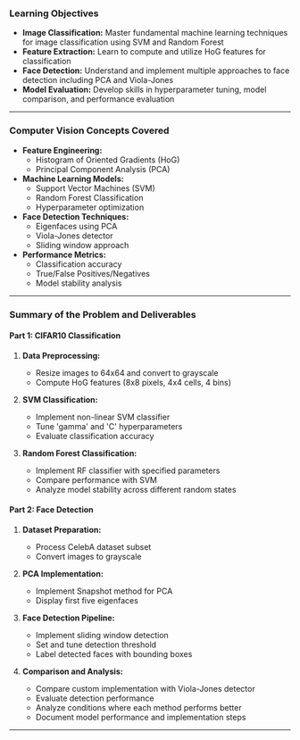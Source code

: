 ### **Learning Objectives**
- **Image Classification:** Master fundamental machine learning techniques for image classification using SVM and Random Forest
- **Feature Extraction:** Learn to compute and utilize HoG features for classification
- **Face Detection:** Understand and implement multiple approaches to face detection including PCA and Viola-Jones
- **Model Evaluation:** Develop skills in hyperparameter tuning, model comparison, and performance evaluation

---
### **Computer Vision Concepts Covered**
- **Feature Engineering:**
  - Histogram of Oriented Gradients (HoG)
  - Principal Component Analysis (PCA)
- **Machine Learning Models:**
  - Support Vector Machines (SVM)
  - Random Forest Classification
  - Hyperparameter optimization
- **Face Detection Techniques:**
  - Eigenfaces using PCA
  - Viola-Jones detector
  - Sliding window approach
- **Performance Metrics:**
  - Classification accuracy
  - True/False Positives/Negatives
  - Model stability analysis

---
### **Summary of the Problem and Deliverables**

#### **Part 1: CIFAR10 Classification**
1. **Data Preprocessing:**
   - Resize images to 64x64 and convert to grayscale
   - Compute HoG features (8x8 pixels, 4x4 cells, 4 bins)

2. **SVM Classification:**
   - Implement non-linear SVM classifier
   - Tune 'gamma' and 'C' hyperparameters
   - Evaluate classification accuracy

3. **Random Forest Classification:**
   - Implement RF classifier with specified parameters
   - Compare performance with SVM
   - Analyze model stability across different random states

#### **Part 2: Face Detection**
1. **Dataset Preparation:**
   - Process CelebA dataset subset
   - Convert images to grayscale

2. **PCA Implementation:**
   - Implement Snapshot method for PCA
   - Display first five eigenfaces

3. **Face Detection Pipeline:**
   - Implement sliding window detection
   - Set and tune detection threshold
   - Label detected faces with bounding boxes

4. **Comparison and Analysis:**
   - Compare custom implementation with Viola-Jones detector
   - Evaluate detection performance
   - Analyze conditions where each method performs better
   - Document model performance and implementation steps

---